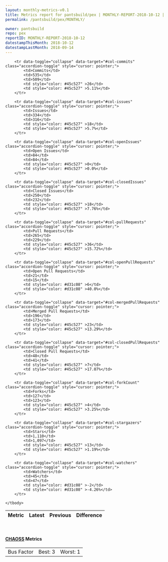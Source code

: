 ```yaml
---
layout: monthly-metrics-v0.1
title: Metrics report for pantsbuild/pex | MONTHLY-REPORT-2018-10-12 | 2018-10-12
permalink: /pantsbuild/pex/MONTHLY/

owner: pantsbuild
repo: pex
reportID: MONTHLY-REPORT-2018-10-12
datestampThisMonth: 2018-10-12
datestampLastMonth: 2018-09-14
---
```



<table class="table table-condensed" style="border-collapse:collapse;">
    <thead>
    <tr>
        <th>Metric</th>
        <th>Latest</th>
        <th>Previous</th>
        <th colspan="2" style="text-align: center;">Difference</th>
    </tr>
    </thead>
    <tbody>

        <tr data-toggle="collapse" data-target="#col-commits" class="accordion-toggle" style="cursor: pointer;">
            <td>Commits</td>
            <td>535</td>
            <td>509</td>
            <td style="color: #45c527" >26</td>
            <td style="color: #45c527" >5.11%</td>
        </tr>
        
        <tr data-toggle="collapse" data-target="#col-issues" class="accordion-toggle" style="cursor: pointer;">
            <td>Issues</td>
            <td>334</td>
            <td>316</td>
            <td style="color: #45c527" >18</td>
            <td style="color: #45c527" >5.7%</td>
        </tr>
        
        <tr data-toggle="collapse" data-target="#col-openIssues" class="accordion-toggle" style="cursor: pointer;">
            <td>Open Issues</td>
            <td>84</td>
            <td>84</td>
            <td style="color: #45c527" >0</td>
            <td style="color: #45c527" >0.0%</td>
        </tr>
        
        <tr data-toggle="collapse" data-target="#col-closedIssues" class="accordion-toggle" style="cursor: pointer;">
            <td>Closed Issues</td>
            <td>250</td>
            <td>232</td>
            <td style="color: #45c527" >18</td>
            <td style="color: #45c527" >7.76%</td>
        </tr>
        
        <tr data-toggle="collapse" data-target="#col-pullRequests" class="accordion-toggle" style="cursor: pointer;">
            <td>Pull Requests</td>
            <td>265</td>
            <td>229</td>
            <td style="color: #45c527" >36</td>
            <td style="color: #45c527" >15.72%</td>
        </tr>
        
        <tr data-toggle="collapse" data-target="#col-openPullRequests" class="accordion-toggle" style="cursor: pointer;">
            <td>Open Pull Requests</td>
            <td>21</td>
            <td>15</td>
            <td style="color: #d31c08" >6</td>
            <td style="color: #d31c08" >40.0%</td>
        </tr>
        
        <tr data-toggle="collapse" data-target="#col-mergedPullRequests" class="accordion-toggle" style="cursor: pointer;">
            <td>Merged Pull Requests</td>
            <td>196</td>
            <td>173</td>
            <td style="color: #45c527" >23</td>
            <td style="color: #45c527" >13.29%</td>
        </tr>
        
        <tr data-toggle="collapse" data-target="#col-closedPullRequests" class="accordion-toggle" style="cursor: pointer;">
            <td>Closed Pull Requests</td>
            <td>48</td>
            <td>41</td>
            <td style="color: #45c527" >7</td>
            <td style="color: #45c527" >17.07%</td>
        </tr>
        
        <tr data-toggle="collapse" data-target="#col-forkCount" class="accordion-toggle" style="cursor: pointer;">
            <td>Forks</td>
            <td>127</td>
            <td>123</td>
            <td style="color: #45c527" >4</td>
            <td style="color: #45c527" >3.25%</td>
        </tr>
        
        <tr data-toggle="collapse" data-target="#col-stargazers" class="accordion-toggle" style="cursor: pointer;">
            <td>Stars</td>
            <td>1,110</td>
            <td>1,097</td>
            <td style="color: #45c527" >13</td>
            <td style="color: #45c527" >1.19%</td>
        </tr>
        
        <tr data-toggle="collapse" data-target="#col-watchers" class="accordion-toggle" style="cursor: pointer;">
            <td>Watchers</td>
            <td>45</td>
            <td>47</td>
            <td style="color: #d31c08" >-2</td>
            <td style="color: #d31c08" >-4.26%</td>
        </tr>
        
    </tbody>
</table>
<br>
<h4><a target="_blank" href="https://chaoss.community/">CHAOSS</a> Metrics</h4>

<table class="table table-condensed" style="border-collapse:collapse;">
    <tbody>
        <td>Bus Factor</td>
        <td>Best: 3</td>
        <td>Worst: 1</td>
    </tbody>
</table>
